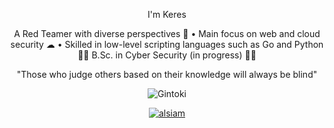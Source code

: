 <div align=center>

I'm  Keres

A Red Teamer with diverse perspectives 🎅 • Main focus on web and cloud security ☁ • Skilled in low-level scripting languages such as Go and Python 👨‍💻
B.Sc. in Cyber Security (in progress) 👨‍🎓

"Those who judge others based on their knowledge will always be blind"


![Gintoki](https://github.com/K3res/K3res/assets/89378576/1ed162a9-49d5-4e76-a214-815ac7d8c5fb)

<a href="https://www.linkedin.com/in/kevin-soares-437505205/" target="_blank">
  <img src="https://img.shields.io/badge/LinkedIn-0077B5?style=for-the-badge&logo=linkedin&logoColor=white" alt="alsiam"/>
 </a>


</div>

